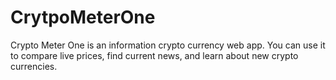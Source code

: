 # CrytpoMeterOne
Crypto Meter One is an information crypto currency web app. You can use it to compare live prices, find current news, and learn about new crypto currencies.
